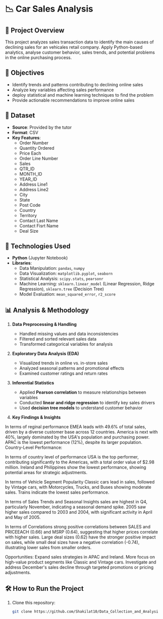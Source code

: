 # 📉 Car Sales Analysis  

## 📌 Project Overview  
This project analyzes sales transaction data to identify the main causes of declining sales for an vehicales retail company. Apply Python-based analytics, analyse customer behavior, 
sales trends, and potential problems in the online purchasing process.  

## 🎯 Objectives  
- Identify trends and patterns contributing to declining online sales  
- Analyze key variables affecting sales performance  
- deploy statistical and machine learning techniques to find the problem  
- Provide actionable recommendations to improve online sales  

## 📂 Dataset  
- **Source**: Provided by the tutor 
- **Format**: CSV  
- **Key Features**:  
  - Order Number  
  - Quantity Ordered  
  - Price Each
  - Order Line Number
  - Sales
  - QTR_ID
  - MONTH_ID
  - YEAR_ID
  - Address Line1
  - Address Line2
  - City
  - State
  - Post Code
  - Country
  - Territory
  - Contact Last Name
  - Contact Fisrt Name
  - Deal Size

## 🔧 Technologies Used  
- **Python** (Jupyter Notebook)  
- **Libraries**:  
  - Data Manipulation: `pandas`, `numpy`  
  - Data Visualization: `matplotlib.pyplot`, `seaborn`  
  - Statistical Analysis: `scipy.stats`, `pearsonr`  
  - Machine Learning: `sklearn.linear_model` (Linear Regression, Ridge Regression), `sklearn.tree` (Decision Tree)  
  - Model Evaluation: `mean_squared_error`, `r2_score`  

## 📊 Analysis & Methodology  
1. **Data Preprocessing & Handling**  
   - Handled missing values and data inconsistencies  
   - Filtered and sorted relevant sales data  
   - Transformed categorical variables for analysis  

2. **Exploratory Data Analysis (EDA)**  
   - Visualized trends in online vs. in-store sales  
   - Analyzed seasonal patterns and promotional effects  
   - Examined customer ratings and return rates  

3. **Inferential Statistics**  
   - Applied **Pearson correlation** to measure relationships between variables  
   - Conducted **linear and ridge regression** to identify key sales drivers  
   - Used **decision tree models** to understand customer behavior
     
4. **Key Findings & Insights**
   
In terms of reginal performance EMEA leads with 49.6% of total sales, driven by a diverse customer base across 12 countries.
America is next with 40%, largely dominated by the USA's population and purchasing power.
APAC is the lowest performance (12%), despite its larger population.
Country-Level Performance:

In terms of country level of performance USA is the top performer, contributing significantly to the Americas, with a total order value of $2.98 million.
Ireland and Philippines show the lowest performance, showing potential areas for strategic adjustments.

In terms of Vehicle Segment Popularity Classic cars lead in sales, followed by Vintage cars, with Motorcycles, Trucks, and Buses showing moderate sales.
Trains indicate the lowest sales performance.

In terms of Sales Trends and Seasonal Insights sales are highest in Q4, particularly November, indicating a seasonal demand spike.
2005 saw higher sales compared to 2003 and 2004, with significant activity in April and May of 2005.

In terms of Correlations strong positive correlations between SALES and PRICEEACH (0.66) and MSRP (0.64), suggesting that higher prices correlate with higher sales.
Large deal sizes (0.62) have the stronger positive impact on sales, while small deal sizes have a negative correlation (-0.74), illustrating lower sales from smaller orders.

Opportunities: Expand sales strategies in APAC and Ireland.
More focus on high-value product segments like Classic and Vintage cars.
Investigate and address December's sales decline through targeted promotions or pricing adjustments.


## 🛠 How to Run the Project  
1. Clone this repository:  
   ```bash
   git clone https://github.com/Shakilat10/Data_Collection_and_Analysis/blob/main/README.md
